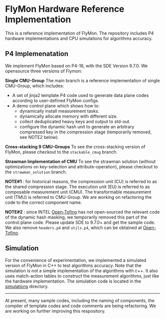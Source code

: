 # FlyMon Hardware Reference Implementation

This is a reference implementation of FlyMon. The repository includes P4 hardware implementations and CPU simulations for algorithms accuracy.

## P4 Implemenatation
We implement FlyMon based on P4-16, with the SDE Version 9.7.0. We opensource three versions of Flymon:

**Single CMU-Group**
The main branch is a reference implementation of single CMU-Group, which includes:
* A set of jinja2 template P4 code used to generate data plane codes according to user-defined FlyMon configs.
* A demo control plane which shows how to:
    * dynamically install measurement tasks.
    * dynamically allocate memory with different size.
    * collect deduplicated heavy keys and output to std-out.
    * configure the dynamic hash unit to generate an arbitrary compressed key in the compression stage (temporarily removed, see NOTE2 below). 

**Cross-stacking 9 CMU-Groups**
To see the cross-stacking version of FlyMon, please checkout to the `stackable_cmug` branch.

**Strawman Implementation of CMU**
To see the strawman solution (without  optimizations on key-selection and attribute-operation), please checkout to the `strawman_solution` branch.

**NOTE#1** : for historical reasons, the compression unit (CU) is referred to as the shared compression stage. The execution unit (EU) is referred to as composable measurement unit (CMU). The transformable measurement unit (TMU) is referred to CMU-Group. We are working on refactoring the code to the correct component name.

**NOTE#2** : since INTEL [Open-Tofino](https://github.com/barefootnetworks/Open-Tofino/tree/master/p4-examples/p4_16_programs/tna_dyn_hashing) has not open-sourced the relevant code of the dynamic hash masking, we temporarily removed this part of the control plane code. Please update SDE to 9.7.0+ and get the sample code.
We  also remove `headers.p4` and `utils.p4`, which can be obtained at [Open-Tofino](https://github.com/barefootnetworks/Open-Tofino/tree/master/p4-examples/p4_16_programs/tna_dyn_hashing).

## Simulation

For the convenience of experimentation, we implemented a simulated version of FlyMon in C++ to test algorithms accuracy. Note that the simulation is not a simple implementation of the algorithms with c++. It also uses match-action tables to construct the measurement algorithms, just like the hardware implementation.
The simulation code is located in the [simulations](./simulations) directory.

---
At present, many sample codes, including the naming of components, the compiler of template codes and code comments are being refactoring. We are working on further improving this respository.
